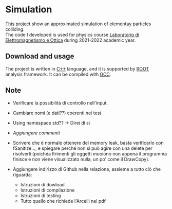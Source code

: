 # Simulation

[This project](#simulation) show an approximated simulation of elementay particles colliding.\
The code I developed is used for physics course [Laboratorio di Elettromagnetismo e 
Ottica](https://www.unibo.it/it/didattica/insegnamenti/insegnamento/2022/434322) during 2021-2022 academic year.

## Download and usage

The project is written in [C++](https://isocpp.org/) language, and it is supported by 
[ROOT](https://root.cern.ch/) analysis framework. It can be compiled with [GCC](https://gcc.gnu.org/).

## Note

- Verificare la possibilità di controllo nell'input.
- Cambiare nomi (e dati??) coerenti nei test
- Using namespace std?? -> Direi di sì
- *Aggiungere commenti*
- Scrivere che è normale ottenere dei memory leak, basta verificarlo con fSanitize..., e spiegare perché non si può agire con una delete per risolverli (poichéa ltrimenti gli oggetti muoiono non appena il programma finisce e non viene visualizzato nulla, un po' come il DrawCopy).
- Aggiungere indirizzo di Github nella relazione, assieme a tutto ciò che riguarda:

    - Istruzioni di dowload
    - Istruzioni di compilazione
    - Istruzioni di testing
    - Tutto quello che richiede l'Arcelli nel pdf

